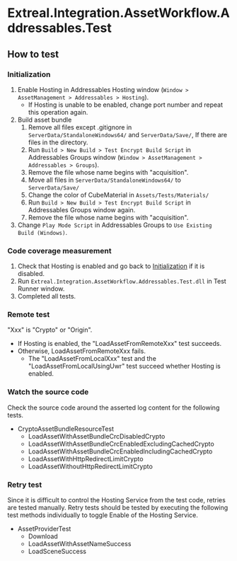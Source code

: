 ﻿# Extreal.Integration.AssetWorkflow.Addressables.Test

## How to test

### Initialization

1. Enable Hosting in Addressables Hosting window (`Window > AssetManagement > Addressables > Hosting`).
    - If Hosting is unable to be enabled, change port number and repeat this operation again.
1. Build asset bundle
    1. Remove all files except .gitignore in `ServerData/StandaloneWindows64/` and `ServerData/Save/`, If there are files in the directory.
    1. Run `Build > New Build > Test Encrypt Build Script` in Addressables Groups window (`Window > AssetManagement > Addressables > Groups`).
    1. Remove the file whose name begins with "acquisition".
    1. Move all files in `ServerData/StandaloneWindows64/` to `ServerData/Save/`
    1. Change the color of CubeMaterial in `Assets/Tests/Materials/`
    1. Run `Build > New Build > Test Encrypt Build Script` in Addressables Groups window again.
    1. Remove the file whose name begins with "acquisition".
1. Change `Play Mode Script` in Addressables Groups to `Use Existing Build (Windows)`.

### Code coverage measurement

1. Check that Hosting is enabled and go back to [Initialization](#initialization) if it is disabled.
1. Run `Extreal.Integration.AssetWorkflow.Addressables.Test.dll` in Test Runner window.
1. Completed all tests.

### Remote test

"Xxx" is "Crypto" or "Origin".

- If Hosting is enabled, the "LoadAssetFromRemoteXxx" test succeeds.
- Otherwise, LoadAssetFromRemoteXxx fails.
  - The "LoadAssetFromLocalXxx" test and the "LoadAssetFromLocalUsingUwr" test succeed whether Hosting is enabled.

### Watch the source code

Check the source code around the asserted log content for the following tests.

- CryptoAssetBundleResourceTest
  - LoadAssetWithAssetBundleCrcDisabledCrypto
  - LoadAssetWithAssetBundleCrcEnabledExcludingCachedCrypto
  - LoadAssetWithAssetBundleCrcEnabledIncludingCachedCrypto
  - LoadAssetWithHttpRedirectLimitCrypto
  - LoadAssetWithoutHttpRedirectLimitCrypto

### Retry test

Since it is difficult to control the Hosting Service from the test code, retries are tested manually.
Retry tests should be tested by executing the following test methods individually to toggle Enable of the Hosting Service.

- AssetProviderTest
  - Download
  - LoadAssetWithAssetNameSuccess
  - LoadSceneSuccess
